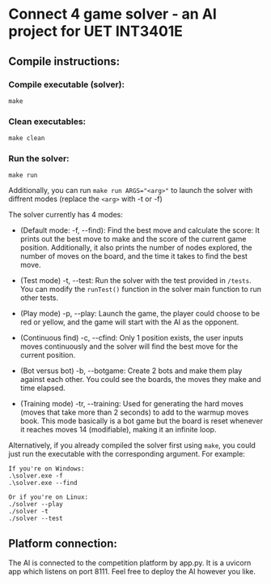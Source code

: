 # Connect 4 game solver - an AI project for UET INT3401E

## Compile instructions:

### Compile executable (solver):

```
make
```

### Clean executables:

```
make clean
```

### Run the solver:

```
make run
```

Additionally, you can run ```make run ARGS="<arg>"``` to launch the solver with diffrent modes (replace the ```<arg>``` with -t or -f)

The solver currently has 4 modes:

- (Default mode: -f, --find): Find the best move and calculate the score: It prints out the best move to make and the score of the current game position. Additionally, it also prints the number of nodes explored, the number of moves on the board, and the time it takes to find the best move.

- (Test mode) -t, --test: Run the solver with the test provided in ```/tests```. You can modify the ```runTest()``` function in the solver main function to run other tests.

- (Play mode) -p, --play: Launch the game, the player could choose to be red or yellow, and the game will start with the AI as the opponent.

- (Continuous find) -c, --cfind: Only 1 position exists, the user inputs moves continuously and the solver will find the best move for the current position.

- (Bot versus bot) -b, --botgame: Create 2 bots and make them play against each other. You could see the boards, the moves they make and time elapsed. 

- (Training mode) -tr, --training: Used for generating the hard moves (moves that take more than 2 seconds) to add to the warmup moves book. This mode basically is a bot game but the board is reset whenever it reaches moves 14 (modifiable), making it an infinite loop.

Alternatively, if you already compiled the solver first using ```make```, you could just run the executable with the corresponding argument. For example:
```
If you're on Windows:
.\solver.exe -f
.\solver.exe --find

Or if you're on Linux:
./solver --play
./solver -t
./solver --test
```

## Platform connection:

The AI is connected to the competition platform by app.py. It is a uvicorn app which listens on port 8111. Feel free to deploy the AI however you like.